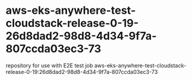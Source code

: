 # aws-eks-anywhere-test-cloudstack-release-0-19-26d8dad2-98d8-4d34-9f7a-807ccda03ec3-73
repository for use with E2E test job aws-eks-anywhere-test-cloudstack-release-0-19:26d8dad2-98d8-4d34-9f7a-807ccda03ec3-73
